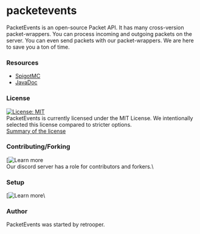 # packetevents

PacketEvents is an open-source Packet API. It has many cross-version packet-wrappers. You can process incoming and outgoing packets on the server. You can even send packets with our packet-wrappers. We are here to save you a ton of time.

### Resources
* [SpigotMC](https://www.spigotmc.org/resources/packetevents-api.80279/)
* [JavaDoc](https://retrooper.github.io/packetevents)

### License
[![License: MIT](https://img.shields.io/badge/License-MIT-yellow.svg)](https://opensource.org/licenses/MIT)\
PacketEvents is currently licensed under the MIT License.
We intentionally selected this license compared to stricter options.\
[Summary of the license](https://tldrlegal.com/license/mit-license)

### Contributing/Forking
[![Learn more](https://github.com/retrooper/packetevents/wiki/2.-Contributing-and-Forking)\
Our discord server has a role for contributors and forkers.\

### Setup
[![Learn more](https://github.com/retrooper/packetevents/wiki/1.-Setup)\

### Author
PacketEvents was started by retrooper.

